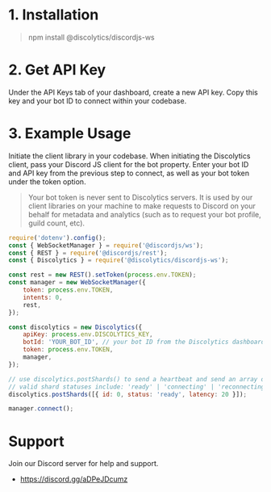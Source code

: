 # 1. Installation

> npm install @discolytics/discordjs-ws

# 2. Get API Key

Under the API Keys tab of your dashboard, create a new API key. Copy this key and your bot ID to connect within your codebase.

# 3. Example Usage

Initiate the client library in your codebase. When initiating the Discolytics client, pass your Discord JS client for the bot property. Enter your bot ID and API key from the previous step to connect, as well as your bot token under the token option.

> Your bot token is never sent to Discolytics servers. It is used by our client libraries on your machine to make requests to Discord on your behalf for metadata and analytics (such as to request your bot profile, guild count, etc).

```js
require('dotenv').config();
const { WebSocketManager } = require('@discordjs/ws');
const { REST } = require('@discordjs/rest');
const { Discolytics } = require('@discolytics/discordjs-ws');

const rest = new REST().setToken(process.env.TOKEN);
const manager = new WebSocketManager({
	token: process.env.TOKEN,
	intents: 0,
	rest,
});

const discolytics = new Discolytics({
	apiKey: process.env.DISCOLYTICS_KEY,
	botId: 'YOUR_BOT_ID', // your bot ID from the Discolytics dashboard, not your bot user
	token: process.env.TOKEN,
	manager,
});

// use discolytics.postShards() to send a heartbeat and send an array of shards. If you are clustering your bot, you can also use discolytics.postCluster() which accepts the same arguments.
// valid shard statuses include: 'ready' | 'connecting' | 'reconnecting' | 'resuming' | 'disconnected'
discolytics.postShards([{ id: 0, status: 'ready', latency: 20 }]);

manager.connect();
```

# Support

Join our Discord server for help and support.

- https://discord.gg/aDPeJDcumz
